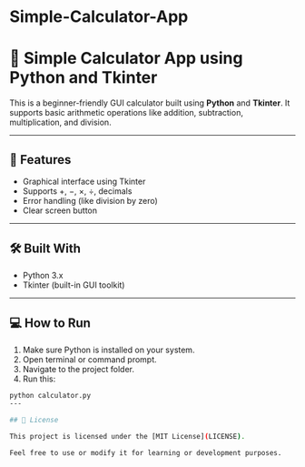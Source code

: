 # Simple-Calculator-App
# 🧮 Simple Calculator App using Python and Tkinter

This is a beginner-friendly GUI calculator built using **Python** and **Tkinter**. It supports basic arithmetic operations like addition, subtraction, multiplication, and division.

---

## 🚀 Features

- Graphical interface using Tkinter
- Supports +, −, ×, ÷, decimals
- Error handling (like division by zero)
- Clear screen button

---

## 🛠 Built With

- Python 3.x
- Tkinter (built-in GUI toolkit)

---

## 💻 How to Run

1. Make sure Python is installed on your system.
2. Open terminal or command prompt.
3. Navigate to the project folder.
4. Run this:

```bash
python calculator.py
---

## 📜 License

This project is licensed under the [MIT License](LICENSE).

Feel free to use or modify it for learning or development purposes.


